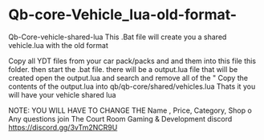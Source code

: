 # Qb-core-Vehicle_lua-old-format-
Qb-Core-vehicle-shared-lua
This .Bat file will create you a shared vehicle.lua with the old format

Copy all YDT files from your car pack/packs and and them into this file this folder. then start the .bat file. there will be a output.lua file that will be created open the output.lua and search and remove all of the " Copy the contents of the output.lua into qb/qb-core/shared/vehicles.lua Thats it you will have your vehicle shared lua

NOTE: YOU WILL HAVE TO CHANGE THE Name , Price, Category, Shop o Any questions join The Court Room Gaming & Development discord https://discord.gg/3vTm2NCR9U
